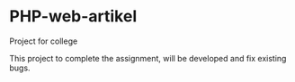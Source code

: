 # PHP-web-artikel
Project for college

This project to complete the assignment, will be developed and fix existing bugs.
